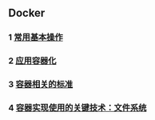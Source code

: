 ## Docker

### 1 [常用基本操作](https://github.com/luofengmacheng/cloud_native/blob/master/docker/basic.md)

### 2 [应用容器化](https://github.com/luofengmacheng/cloud_native/blob/master/docker/containerization.md)

### 3 [容器相关的标准](https://github.com/luofengmacheng/cloud_native/blob/master/docker/container_standard.md)

### 4 [容器实现使用的关键技术：文件系统](https://github.com/luofengmacheng/cloud_native/blob/master/docker/filesystem.md)

